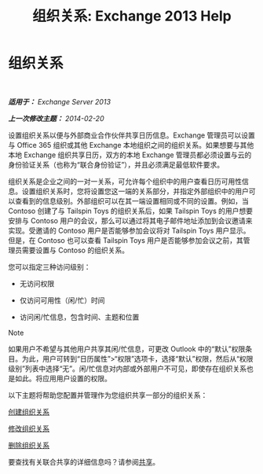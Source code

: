 ﻿---
title: '组织关系: Exchange 2013 Help'
TOCTitle: 组织关系
ms:assetid: 4c48db61-3370-462b-a3f8-2a6311c6e4ee
ms:mtpsurl: https://technet.microsoft.com/zh-cn/library/JJ657445(v=EXCHG.150)
ms:contentKeyID: 50490488
ms.date: 01/11/2018
mtps_version: v=EXCHG.150
ms.translationtype: HT
---

# 组织关系

 

_**适用于：** Exchange Server 2013_

_**上一次修改主题：** 2014-02-20_

设置组织关系以便与外部商业合作伙伴共享日历信息。Exchange 管理员可以设置与 Office 365 组织或其他 Exchange 本地组织之间的组织关系。如果想要与其他本地 Exchange 组织共享日历，双方的本地 Exchange 管理员都必须设置与云的身份验证关系（也称为“联合身份验证”），并且必须满足最低软件要求。

组织关系是企业之间的一对一关系，可允许每个组织中的用户查看日历可用性信息。设置组织关系时，您将设置您这一端的关系部分，并指定外部组织中的用户可以查看到的信息级别。外部组织可以在其一端设置相同或不同的设置。例如，当 Contoso 创建了与 Tailspin Toys 的组织关系后，如果 Tailspin Toys 的用户想要安排与 Contoso 用户的会议，那么可以通过将其电子邮件地址添加到会议邀请来实现。受邀请的 Contoso 用户是否能够参加会议将对 Tailspin Toys 用户显示。但是，在 Contoso 也可以查看 Tailspin Toys 用户是否能够参加会议之前，其管理员需要设置与 Contoso 的组织关系。

您可以指定三种访问级别：

  - 无访问权限

  - 仅访问可用性（闲/忙）时间

  - 访问闲/忙信息，包含时间、主题和位置

> [!NOTE]
> 如果用户不希望与其他用户共享其闲/忙信息，可更改 Outlook 中的“默认”权限条目。为此，用户可转到“日历属性”&gt;“权限”选项卡，选择“默认”权限，然后从“权限级别”列表中选择“无”。闲/忙信息对内部或外部用户不可见，即使存在组织关系也是如此。将应用用户设置的权限。


以下主题将帮助您配置并管理作为您组织共享一部分的组织关系：

[创建组织关系](create-an-organization-relationship-exchange-2013-help.md)

[修改组织关系](modify-an-organization-relationship-exchange-2013-help.md)

[删除组织关系](remove-an-organization-relationship-exchange-2013-help.md)

要查找有关联合共享的详细信息吗？请参阅[共享](sharing-exchange-2013-help.md)。

